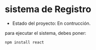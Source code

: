 <h1>sistema de Registro</h1>

- Estado del proyecto: En contrucción.

para ejecutar el sistema, debes poner:

```npm install react```
